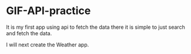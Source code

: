 # GIF-API-practice

It is my first app using api to fetch the data there it is simple to just search and fetch the data.

I will next create the Weather app.
